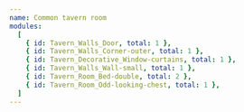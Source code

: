 ```yaml
---
name: Common tavern room
modules:
  [
    { id: Tavern_Walls_Door, total: 1 },
    { id: Tavern_Walls_Corner-outer, total: 1 },
    { id: Tavern_Decorative_Window-curtains, total: 1 },
    { id: Tavern_Walls_Wall-small, total: 1 },
    { id: Tavern_Room_Bed-double, total: 2 },
    { id: Tavern_Room_Odd-looking-chest, total: 1 },
  ]
---
```

